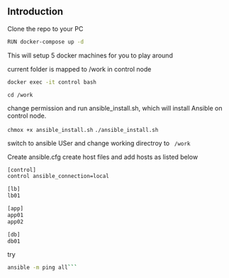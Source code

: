 ## Introduction

Clone the repo to your PC

```bash
RUN docker-compose up -d
```
This will setup 5 docker machines for you to play around

current folder is mapped to /work in control node

```bash
docker exec -it control bash
```

`cd /work`

change permission and run ansible_install.sh, which will install Ansible on control node.

`chmox +x ansible_install.sh`
`./ansible_install.sh`


switch to ansible USer and change working directroy to ` /work`
 
 Create ansible.cfg
 create host files and add hosts as listed below
 
 ```bash
 [control]
 control ansible_connection=local
 
 [lb]
 lb01
 
 [app]
 app01
 app02
 
 [db]
 db01
 ```
 
 try
 
 ```bash
 ansible -m ping all```

